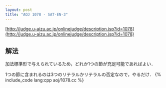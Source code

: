 ```yaml
---
layout: post
title: "AOJ 1078 - SAT-EN-3"
---
```

[http://judge.u-aizu.ac.jp/onlinejudge/description.jsp?id=1078](http://judge.u-aizu.ac.jp/onlinejudge/description.jsp?id=1078)

## 解法
加法標準形で与えられているため，どれか1つの節が充足可能であればよい．

1つの節に含まれるのは3つのリテラルかリテラルの否定なので，やるだけ．
{% include_code lang:cpp aoj/1078.cc %}
